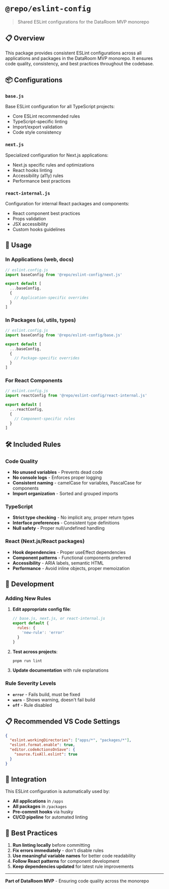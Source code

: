 # `@repo/eslint-config`

> Shared ESLint configurations for the DataRoom MVP monorepo

## 📋 Overview

This package provides consistent ESLint configurations across all applications and packages in the DataRoom MVP monorepo. It ensures code quality, consistency, and best practices throughout the codebase.

## 📦 Configurations

### `base.js`
Base ESLint configuration for all TypeScript projects:
- Core ESLint recommended rules
- TypeScript-specific linting
- Import/export validation
- Code style consistency

### `next.js`
Specialized configuration for Next.js applications:
- Next.js specific rules and optimizations
- React hooks linting
- Accessibility (a11y) rules
- Performance best practices

### `react-internal.js`
Configuration for internal React packages and components:
- React component best practices
- Props validation
- JSX accessibility
- Custom hooks guidelines

## 🚀 Usage

### In Applications (web, docs)

```javascript
// eslint.config.js
import baseConfig from '@repo/eslint-config/next.js'

export default [
  ...baseConfig,
  {
    // Application-specific overrides
  }
]
```

### In Packages (ui, utils, types)

```javascript
// eslint.config.js
import baseConfig from '@repo/eslint-config/base.js'

export default [
  ...baseConfig,
  {
    // Package-specific overrides
  }
]
```

### For React Components

```javascript
// eslint.config.js
import reactConfig from '@repo/eslint-config/react-internal.js'

export default [
  ...reactConfig,
  {
    // Component-specific rules
  }
]
```

## 🛠️ Included Rules

### Code Quality
- **No unused variables** - Prevents dead code
- **No console logs** - Enforces proper logging
- **Consistent naming** - camelCase for variables, PascalCase for components
- **Import organization** - Sorted and grouped imports

### TypeScript
- **Strict type checking** - No implicit any, proper return types
- **Interface preferences** - Consistent type definitions
- **Null safety** - Proper null/undefined handling

### React (Next.js/React packages)
- **Hook dependencies** - Proper useEffect dependencies
- **Component patterns** - Functional components preferred
- **Accessibility** - ARIA labels, semantic HTML
- **Performance** - Avoid inline objects, proper memoization

## 🔧 Development

### Adding New Rules

1. **Edit appropriate config file**:
   ```javascript
   // base.js, next.js, or react-internal.js
   export default {
     rules: {
       'new-rule': 'error'
     }
   }
   ```

2. **Test across projects**:
   ```bash
   pnpm run lint
   ```

3. **Update documentation** with rule explanations

### Rule Severity Levels

- **`error`** - Fails build, must be fixed
- **`warn`** - Shows warning, doesn't fail build
- **`off`** - Rule disabled

## 📋 Recommended VS Code Settings

```json
{
  "eslint.workingDirectories": ["apps/*", "packages/*"],
  "eslint.format.enable": true,
  "editor.codeActionsOnSave": {
    "source.fixAll.eslint": true
  }
}
```

## 🚀 Integration

This ESLint configuration is automatically used by:

- **All applications** in `/apps`
- **All packages** in `/packages`
- **Pre-commit hooks** via husky
- **CI/CD pipeline** for automated linting

## 📖 Best Practices

1. **Run linting locally** before committing
2. **Fix errors immediately** - don't disable rules
3. **Use meaningful variable names** for better code readability
4. **Follow React patterns** for component development
5. **Keep dependencies updated** for latest rule improvements

---

**Part of DataRoom MVP** - Ensuring code quality across the monorepo
